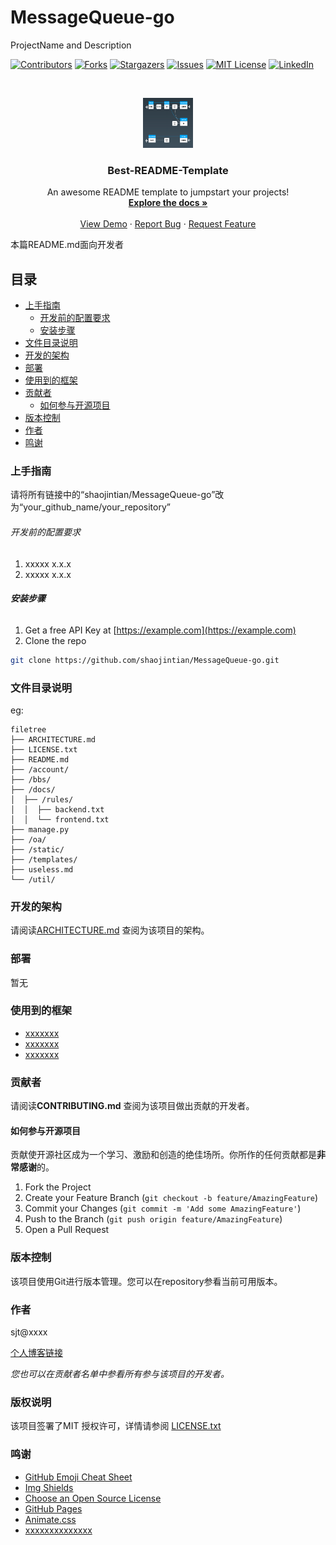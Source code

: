 # MessageQueue-go

ProjectName and Description

<!-- PROJECT SHIELDS -->

[![Contributors][contributors-shield]][contributors-url]
[![Forks][forks-shield]][forks-url]
[![Stargazers][stars-shield]][stars-url]
[![Issues][issues-shield]][issues-url]
[![MIT License][license-shield]][license-url]
[![LinkedIn][linkedin-shield]][linkedin-url]

<!-- PROJECT LOGO -->
<br />

<p align="center">
  <a href="https://github.com/shaojintian/MessageQueue-go/">
    <img src="docs/images/architecture.png" alt="Logo" width="80" height="80">
  </a>

  <h3 align="center">Best-README-Template</h3>
  <p align="center">
    An awesome README template to jumpstart your projects!
    <br />
    <a href="https://github.com/shaojintian/MessageQueue-go"><strong>Explore the docs »</strong></a>
    <br />
    <br />
    <a href="https://github.com/shaojintian/MessageQueue-go"> View Demo</a>
    ·
    <a href="https://github.com/shaojintian/MessageQueue-go/issues">Report Bug</a>
    ·
    <a href="https://github.com/shaojintian/MessageQueue-go/issues">Request Feature</a>
  </p>

</p>

 本篇README.md面向开发者

## 目录

- [上手指南](#上手指南)
  - [开发前的配置要求](#开发前的配置要求)
  - [安装步骤](#安装步骤)
- [文件目录说明](#文件目录说明)
- [开发的架构](#开发的架构)
- [部署](#部署)
- [使用到的框架](#使用到的框架)
- [贡献者](#贡献者)
  - [如何参与开源项目](#如何参与开源项目)
- [版本控制](#版本控制)
- [作者](#作者)
- [鸣谢](#鸣谢)

### 上手指南

请将所有链接中的“shaojintian/MessageQueue-go”改为“your_github_name/your_repository”



###### 开发前的配置要求

1. xxxxx x.x.x
2. xxxxx x.x.x

###### **安装步骤**

1. Get a free API Key at [https://example.com](https://example.com)
2. Clone the repo

```sh
git clone https://github.com/shaojintian/MessageQueue-go.git
```

### 文件目录说明

eg:

```
filetree 
├── ARCHITECTURE.md
├── LICENSE.txt
├── README.md
├── /account/
├── /bbs/
├── /docs/
│  ├── /rules/
│  │  ├── backend.txt
│  │  └── frontend.txt
├── manage.py
├── /oa/
├── /static/
├── /templates/
├── useless.md
└── /util/

```





### 开发的架构 

请阅读[ARCHITECTURE.md](https://github.com/shaojintian/MessageQueue-go/blob/master/ARCHITECTURE.md) 查阅为该项目的架构。

### 部署

暂无

### 使用到的框架

- [xxxxxxx](https://getbootstrap.com)
- [xxxxxxx](https://jquery.com)
- [xxxxxxx](https://laravel.com)

### 贡献者

请阅读**CONTRIBUTING.md** 查阅为该项目做出贡献的开发者。

#### 如何参与开源项目

贡献使开源社区成为一个学习、激励和创造的绝佳场所。你所作的任何贡献都是**非常感谢**的。

1. Fork the Project
2. Create your Feature Branch (`git checkout -b feature/AmazingFeature`)
3. Commit your Changes (`git commit -m 'Add some AmazingFeature'`)
4. Push to the Branch (`git push origin feature/AmazingFeature`)
5. Open a Pull Request



### 版本控制

该项目使用Git进行版本管理。您可以在repository参看当前可用版本。

### 作者

sjt@xxxx

[个人博客链接](https://www.shaojintian.cn)   

 *您也可以在贡献者名单中参看所有参与该项目的开发者。*

### 版权说明

该项目签署了MIT 授权许可，详情请参阅 [LICENSE.txt](https://github.com/shaojintian/MessageQueue-go/blob/master/LICENSE.txt)

### 鸣谢

- [GitHub Emoji Cheat Sheet](https://www.webpagefx.com/tools/emoji-cheat-sheet)
- [Img Shields](https://shields.io)
- [Choose an Open Source License](https://choosealicense.com)
- [GitHub Pages](https://pages.github.com)
- [Animate.css](https://daneden.github.io/animate.css)
- [xxxxxxxxxxxxxx](https://connoratherton.com/loaders)

<!-- links -->

[your-project-path]: shaojintian/MessageQueue-go
[contributors-shield]: https://img.shields.io/github/contributors/shaojintian/MessageQueue-go.svg?style=flat-square
[contributors-url]: https://github.com/shaojintian/MessageQueue-go/graphs/contributors
[forks-shield]: https://img.shields.io/github/forks/shaojintian/MessageQueue-go.svg?style=flat-square
[forks-url]: https://github.com/shaojintian/MessageQueue-go/network/members
[stars-shield]: https://img.shields.io/github/stars/shaojintian/MessageQueue-go.svg?style=flat-square
[stars-url]: https://github.com/shaojintian/MessageQueue-go/stargazers
[issues-shield]: https://img.shields.io/github/issues/shaojintian/MessageQueue-go.svg?style=flat-square
[issues-url]: https://img.shields.io/github/issues/shaojintian/MessageQueue-go.svg
[license-shield]: https://img.shields.io/github/license/shaojintian/MessageQueue-go.svg?style=flat-square
[license-url]: https://github.com/shaojintian/MessageQueue-go/blob/master/LICENSE.txt
[linkedin-shield]: https://img.shields.io/badge/-LinkedIn-black.svg?style=flat-square&logo=linkedin&colorB=555
[linkedin-url]: https://linkedin.com/in/shaojintian